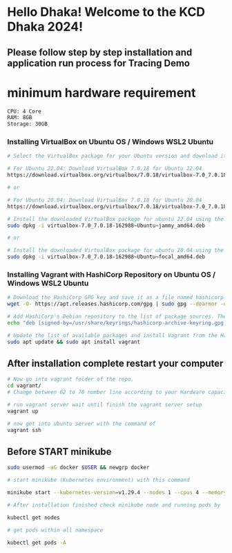 # Hello Dhaka! Welcome to the KCD Dhaka 2024!

## Please follow step by step installation and application run process for Tracing Demo

# minimum hardware requirement

```bash
CPU: 4 Core
RAM: 8GB
Storage: 30GB
```

### Installing VirtualBox on Ubuntu OS / Windows WSL2 Ubuntu

```bash
# Select the VirtualBox package for your Ubuntu version and download it from the provided link.

# For Ubuntu 22.04: Download VirtualBox 7.0.18 for Ubuntu 22.04
https://download.virtualbox.org/virtualbox/7.0.18/virtualbox-7.0_7.0.18-162988~Ubuntu~jammy_amd64.deb

# or

# For Ubuntu 20.04: Download VirtualBox 7.0.18 for Ubuntu 20.04
https://download.virtualbox.org/virtualbox/7.0.18/virtualbox-7.0_7.0.18-162988~Ubuntu~focal_amd64.deb

# Install the downloaded VirtualBox package for ubuntu 22.04 using the dpkg command.
sudo dpkg -i virtualbox-7.0_7.0.18-162988~Ubuntu~jammy_amd64.deb

# or

# Install the downloaded VirtualBox package for ubuntu 20.04 using the dpkg command.
sudo dpkg -i virtualbox-7.0_7.0.18-162988~Ubuntu~focal_amd64.deb

```

### Installing Vagrant with HashiCorp Repository on Ubuntu OS / Windows WSL2 Ubuntu

```bash
# Download the HashiCorp GPG key and save it as a file named hashicorp-archive-keyring.gpg in the /usr/share/keyrings directory.
wget -O- https://apt.releases.hashicorp.com/gpg | sudo gpg --dearmor -o /usr/share/keyrings/hashicorp-archive-keyring.gpg

# Add HashiCorp's Debian repository to the list of package sources. The signed-by option specifies the keyring file for signature verification.
echo "deb [signed-by=/usr/share/keyrings/hashicorp-archive-keyring.gpg] https://apt.releases.hashicorp.com $(lsb_release -cs) main" | sudo tee /etc/apt/sources.list.d/hashicorp.list

# Update the list of available packages and install Vagrant from the HashiCorp repository.
sudo apt update && sudo apt install vagrant

```

## After installation complete restart your computer


```bash
# Now go into vagrant folder of the repo.
cd vagrant/
# Change between 62 to 70 number line according to your Hardware capacity

# run vagrant server wait until finish the vagrant server setup
vagrant up

# now get into ubuntu server with the command of
vagrant ssh

```

## Before START minikube

```bash
sudo usermod -aG docker $USER && newgrp docker

# start minikube (Kubernetes environment) with this command

minikube start --kubernetes-version=v1.29.4 --nodes 1 --cpus 4 --memory 4096 --disk-size 25g --driver=docker

# After installation finished check minikube node and running pods by

kubectl get nodes

# get pods within all namespace

kubectl get pods -A

```